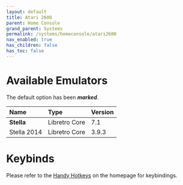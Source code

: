 ```yaml
---
layout: default
title: Atari 2600
parent: Home Console
grand_parent: Systems
permalink: /systems/homeconsole/atari2600
nav_enabled: true
has_children: false
has_toc: false
---
```


# Available Emulators

The default option has been ***marked***.

| Name               | Type             | Version           |
|:-------------------|:-----------------|:------------------|
| **Stella**         | Libretro Core    | 7.1               |
| Stella 2014        | Libretro Core    | 3.9.3             |


# Keybinds 

Please refer to the [Handy Hotkeys](/#handy-hotkeys) on the homepage for keybindings.